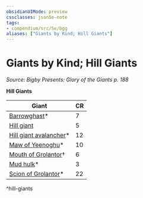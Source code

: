 ```yaml
---
obsidianUIMode: preview
cssclasses: json5e-note
tags:
- compendium/src/5e/bgg
aliases: ["Giants by Kind; Hill Giants"]
---
```

# Giants by Kind; Hill Giants
*Source: Bigby Presents: Glory of the Giants p. 188* 

**Hill Giants**

| Giant | CR |
|-------|----|
| [Barrowghast](Mechanics/bestiary/undead/barrowghast-bgg.md)* | 7 |
| [Hill giant](Mechanics/bestiary/giant/hill-giant.md) | 5 |
| [Hill giant avalancher](Mechanics/bestiary/giant/hill-giant-avalancher-bgg.md)* | 12 |
| [Maw of Yeenoghu](Mechanics/bestiary/fiend/maw-of-yeenoghu-bgg.md)* | 10 |
| [Mouth of Grolantor](Mechanics/bestiary/giant/mouth-of-grolantor-mpmm.md)† | 6 |
| [Mud hulk](Mechanics/bestiary/elemental/mud-hulk-bgg.md)* | 3 |
| [Scion of Grolantor](Mechanics/bestiary/giant/scion-of-grolantor-bgg.md)* | 22 |
^hill-giants